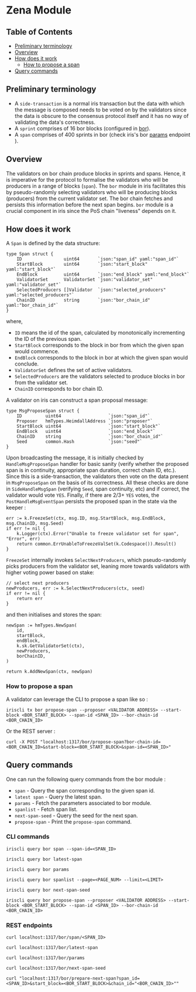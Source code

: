 # Zena Module

## Table of Contents

- [Preliminary terminology](#preliminary-terminology)
- [Overview](#overview)
- [How does it work](#how-does-it-work)
  - [How to propose a span](#how-to-propose-a-span)
- [Query commands](#query-commands)

## Preliminary terminology

- A `side-transaction` is a normal iris transaction but the data with which the message is composed needs to be voted on by the validators since the data is obscure to the consensus protocol itself and it has no way of validating the data's correctness.
- A `sprint` comprises of 16 bor blocks (configured in [bor](https://github.com/maticnetwork/launch/blob/fe86ba6cd16e5c36067a5ae49c0bad62ce8b1c3f/mainnet-v1/sentry/validator/bor/genesis.json#L26C18-L28)).
- A `span` comprises of 400 sprints in bor (check iris's bor [params](https://iris-api.polygon.technology/bor/params) endpoint ).

## Overview

The validators on bor chain produce blocks in sprints and spans. Hence, it is imperative for the protocol to formalise the validators who will be producers in a range of blocks (`span`). The `bor` module in iris facilitates this by pseudo-randomly selecting validators who will be producing blocks (producers) from the current validator set. The bor chain fetches and persists this information before the next span begins. `bor` module is a crucial component in iris since the PoS chain "liveness" depends on it.

## How does it work

A `Span` is defined by the data structure:

```
type Span struct {
	ID                uint64       `json:"span_id" yaml:"span_id"`
	StartBlock        uint64       `json:"start_block" yaml:"start_block"`
	EndBlock          uint64       `json:"end_block" yaml:"end_block"`
	ValidatorSet      ValidatorSet `json:"validator_set" yaml:"validator_set"`
	SelectedProducers []Validator  `json:"selected_producers" yaml:"selected_producers"`
	ChainID           string       `json:"bor_chain_id" yaml:"bor_chain_id"`
}
```

where,

- `ID` means the id of the span, calculated by monotonically incrementing the ID of the previous span.
- `StartBlock` corresponds to the block in bor from which the given span would commence.
- `EndBlock` corresponds to the block in bor at which the given span would conclude.
- `ValidatorSet` defines the set of active validators.
- `SelectedProducers` are the validators selected to produce blocks in bor from the validator set.
- `ChainID` corresponds to bor chain ID.

A validator on iris can construct a span proposal message:

```
type MsgProposeSpan struct {
    ID         uint64                  `json:"span_id"`
    Proposer   hmTypes.HeimdallAddress `json:"proposer"`
    StartBlock uint64                  `json:"start_block"`
    EndBlock   uint64                  `json:"end_block"`
    ChainID    string                  `json:"bor_chain_id"`
    Seed       common.Hash             `json:"seed"`
}
```

Upon broadcasting the message, it is initially checked by `HandleMsgProposeSpan` handler for basic sanity (verify whether the proposed span is in continuity, appropriate span duration, correct chain ID, etc.). Since this is a side-transaction, the validators then vote on the data present in `MsgProposeSpan` on the basis of its correctness. All these checks are done in `SideHandleMsgSpan` (verifying `Seed`, span continuity, etc) and if correct, the validator would vote `YES`.
Finally, if there are 2/3+ `YES` votes, the `PostHandleMsgEventSpan` persists the proposed span in the state via the keeper :

```
err := k.FreezeSet(ctx, msg.ID, msg.StartBlock, msg.EndBlock, msg.ChainID, msg.Seed)
if err != nil {
	k.Logger(ctx).Error("Unable to freeze validator set for span", "Error", err)
	return common.ErrUnableToFreezeValSet(k.Codespace()).Result()
}
```

`FreezeSet` internally invokes `SelectNextProducers`, which pseudo-randomly picks producers from the validator set, leaning more towards validators with higher voting power based on stake:

```
// select next producers
newProducers, err := k.SelectNextProducers(ctx, seed)
if err != nil {
	return err
}
```

and then initialises and stores the span:

```
newSpan := hmTypes.NewSpan(
	id,
	startBlock,
	endBlock,
	k.sk.GetValidatorSet(ctx),
	newProducers,
	borChainID,
)

return k.AddNewSpan(ctx, newSpan)
```

### How to propose a span

A validator can leverage the CLI to propose a span like so :

```
iriscli tx bor propose-span --proposer <VALIDATOR ADDRESS> --start-block <BOR_START_BLOCK> --span-id <SPAN_ID> --bor-chain-id <BOR_CHAIN_ID>
```

Or the REST server :

```
curl -X POST "localhost:1317/bor/propose-span?bor-chain-id=<BOR_CHAIN_ID>&start-block=<BOR_START_BLOCK>&span-id=<SPAN_ID>"
```

## Query commands

One can run the following query commands from the bor module :

- `span` - Query the span corresponding to the given span id.
- `latest span` - Query the latest span.
- `params` - Fetch the parameters associated to bor module.
- `spanlist` - Fetch span list.
- `next-span-seed` - Query the seed for the next span.
- `propose-span` - Print the `propose-span` command.

### CLI commands

```
iriscli query bor span --span-id=<SPAN_ID>
```

```
iriscli query bor latest-span
```

```
iriscli query bor params
```

```
iriscli query bor spanlist --page=<PAGE_NUM> --limit=<LIMIT>
```

```
iriscli query bor next-span-seed
```

```
iriscli query bor propose-span --proposer <VALIDATOR ADDRESS> --start-block <BOR_START_BLOCK> --span-id <SPAN_ID> --bor-chain-id <BOR_CHAIN_ID>
```

### REST endpoints

```
curl localhost:1317/bor/span/<SPAN_ID>
```

```
curl localhost:1317/bor/latest-span
```

```
curl localhost:1317/bor/params
```

```
curl localhost:1317/bor/next-span-seed
```

```
curl "localhost:1317/bor/prepare-next-span?span_id=<SPAN_ID>&start_block=<BOR_START_BLOCK>&chain_id="<BOR_CHAIN_ID>""
```
